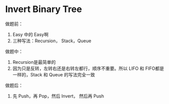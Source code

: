 # Invert Binary Tree

做题前：

1. Easy 中的 Easy啊
2. 三种写法：Recursion， Stack，Queue



做题中：

1. Recursion是最简单的
2. 因为只是反转，左转右还是右转左都行，顺序不重要。所以 LIFO 和 FIFO都是一样的，Stack 和 Queue 的写法完全一致



做题后：

1. 先 Push，再 Pop，然后 Invert， 然后再 Push


